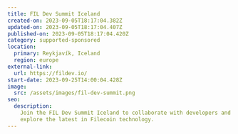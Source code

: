 ```yaml
---
title: FIL Dev Summit Iceland
created-on: 2023-09-05T18:17:04.382Z
updated-on: 2023-09-05T18:17:04.407Z
published-on: 2023-09-05T18:17:04.420Z
category: supported-sponsored
location:
  primary: Reykjavík, Iceland
  region: europe
external-link:
  url: https://fildev.io/
start-date: 2023-09-25T14:00:04.428Z
image:
  src: /assets/images/fil-dev-summit.png
seo:
  description:
    Join the FIL Dev Summit Iceland to collaborate with developers and
    explore the latest in Filecoin technology.
---
```

